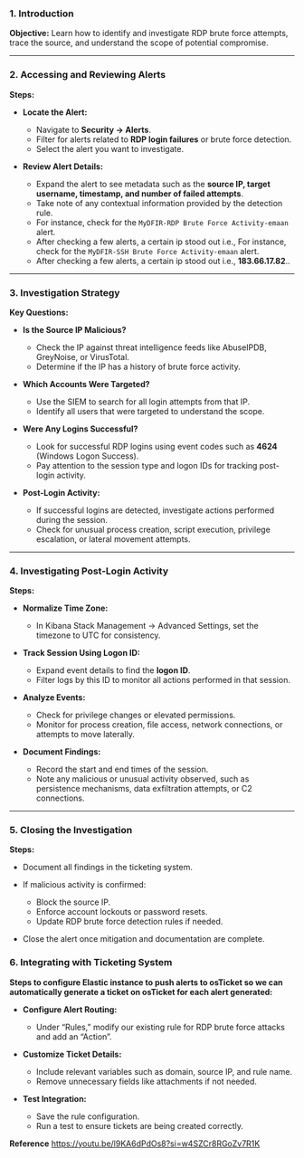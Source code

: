 
### 1. Introduction

**Objective:** Learn how to identify and investigate RDP brute force attempts, trace the source, and understand the scope of potential compromise.

---

### 2. Accessing and Reviewing Alerts

**Steps:**

- **Locate the Alert:**
    
    - Navigate to **Security → Alerts**.
    - Filter for alerts related to **RDP login failures** or brute force detection.
    - Select the alert you want to investigate.
    
- **Review Alert Details:**
    
    - Expand the alert to see metadata such as the **source IP, target username, timestamp, and number of failed attempts**.
    - Take note of any contextual information provided by the detection rule.
    -  For instance, check for the `MyDFIR-RDP Brute Force Activity-emaan` alert.
    - After checking a few alerts, a certain ip stood out i.e.,  For instance, check for the `MyDFIR-SSH Brute Force Activity-emaan` alert.
    - After checking a few alerts, a certain ip stood out i.e., **183.66.17.82**..


---

### 3. Investigation Strategy

**Key Questions:**

- **Is the Source IP Malicious?**
    
    - Check the IP against threat intelligence feeds like AbuseIPDB, GreyNoise, or VirusTotal.
    - Determine if the IP has a history of brute force activity.

- **Which Accounts Were Targeted?**
    
    - Use the SIEM to search for all login attempts from that IP.
    - Identify all users that were targeted to understand the scope.
    
- **Were Any Logins Successful?**
    
    - Look for successful RDP logins using event codes such as **4624** (Windows Logon Success).
    - Pay attention to the session type and logon IDs for tracking post-login activity.

- **Post-Login Activity:**
    
    - If successful logins are detected, investigate actions performed during the session.
    - Check for unusual process creation, script execution, privilege escalation, or lateral movement attempts.

---

### 4. Investigating Post-Login Activity

**Steps:**

- **Normalize Time Zone:**
    
    - In Kibana Stack Management → Advanced Settings, set the timezone to UTC for consistency.
        
- **Track Session Using Logon ID:**
    
    - Expand event details to find the **logon ID**.
    - Filter logs by this ID to monitor all actions performed in that session.
        
- **Analyze Events:**
    
    - Check for privilege changes or elevated permissions.
    - Monitor for process creation, file access, network connections, or attempts to move laterally.
        
- **Document Findings:**
    
    - Record the start and end times of the session.
    - Note any malicious or unusual activity observed, such as persistence mechanisms, data exfiltration attempts, or C2 connections.
        

---

### 5. Closing the Investigation

**Steps:**

- Document all findings in the ticketing system.
    
- If malicious activity is confirmed:
    
    - Block the source IP.
    - Enforce account lockouts or password resets.
    - Update RDP brute force detection rules if needed.

- Close the alert once mitigation and documentation are complete.




### 6. Integrating with Ticketing System

**Steps to configure Elastic instance to push alerts to osTicket so we can automatically generate a ticket on osTicket for each alert generated:**

- **Configure Alert Routing:**
    
    - Under “Rules,” modify our existing rule for RDP brute force attacks and add an “Action”.


- **Customize Ticket Details:**
    
    - Include relevant variables such as domain, source IP, and rule name.
    - Remove unnecessary fields like attachments if not needed.

- **Test Integration:**
    
    - Save the rule configuration.
    - Run a test to ensure tickets are being created correctly.

**Reference**
https://youtu.be/l9KA6dPdOs8?si=w4SZCr8RGoZv7R1K